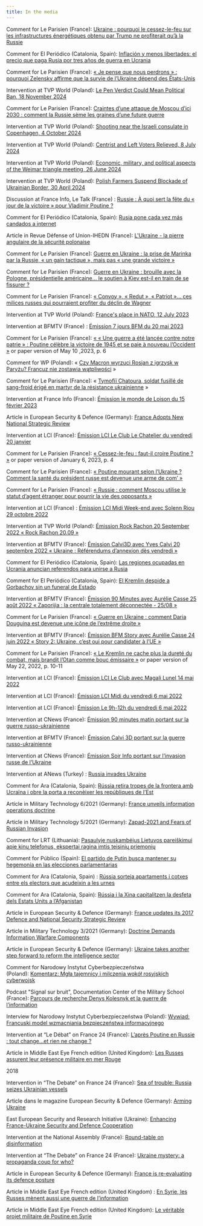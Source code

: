 ```yaml
---
title: In the media
---
```


Comment for Le Parisien (France): [Ukraine : pourquoi le cessez-le-feu sur les infrastructures énergétiques obtenu par Trump ne profiterait qu’à la Russie](https://www.leparisien.fr/international/ukraine-pourquoi-le-cessez-le-feu-sur-les-infrastructures-energetiques-obtenu-par-trump-ne-profiterait-qua-la-russie-19-03-2025-XN2YOBY5YZDT7KIE3OPRTMIOKQ.php)

Comment for El Periódico (Catalonia, Spain): [Inflación y menos libertades: el precio que paga Rusia por tres años de guerra en Ucrania](https://www.elperiodico.com/es/internacional/20250224/inflacion-menos-libertades-precio-rusia-guerra-ucrania-114552231)

Comment for Le Parisien (France): [« Je pense que nous perdrons » : pourquoi Zelensky affirme que la survie de l’Ukraine dépend des États-Unis](https://www.leparisien.fr/international/etats-unis/je-pense-que-nous-perdrons-pourquoi-zelensky-affirme-que-la-survie-de-lukraine-depend-des-etats-unis-20-11-2024-X4AOMAKBLJDPNPY5O7JQFCGMOU.php)

Intervention at TVP World (Poland): [Le Pen Verdict Could Mean Political Ban, 18 November 2024](https://www.youtube.com/watch?v=AIqKG7iomkI)

Comment for Le Parisien (France): [Craintes d’une attaque de Moscou d’ici 2030 : comment la Russie sème les graines d’une future guerre](https://www.leparisien.fr/international/craintes-dune-attaque-de-moscou-dici-2030-comment-la-russie-seme-les-graines-dune-future-guerre-16-10-2024-NWBIIDWPAVEUXJFER3KV2F2YPA.php)

Intervention at TVP World (Poland): [Shooting near the Israeli consulate in Copenhagen, 4 October 2024](https://www.youtube.com/watch?v=7kuGqrnDl0M)

Intervention at TVP World (Poland): [Centrist and Left Voters Relieved, 8 July 2024](https://www.youtube.com/watch?v=Wl5gOGGdfzs)

Intervention at TVP World (Poland): [Economic, military, and political aspects of the Weimar triangle meeting, 26 June 2024](https://www.youtube.com/watch?v=DvSoHhMSr0E)

Intervention at TVP World (Poland): [Polish Farmers Suspend Blockade of Ukrainian Border, 30 April 2024](https://www.youtube.com/watch?v=Xk2Mj-7MEHM)

Discussion at France Info, Le Talk (France) : [Russie : À quoi sert la fête du « jour de la victoire » pour Vladimir Poutine ?](https://www.youtube.com/watch?v=MriLcBaw3v0)

Comment for El Periódico (Catalonia, Spain): [Rusia pone cada vez más candados a internet](https://www.elperiodico.com/es/internacional/20240313/rusia-pone-candados-internet-represion-96813401)

Article in Revue Défense of Union-IHEDN (France): [L'Ukraine - la pierre angulaire de la sécurité polonaise](https://kolesnyk.fr/images/RevueDefense_Nov23HS_Kolesnyk.pdf)

Comment for Le Parisien (France): [Guerre en Ukraine : la prise de Marinka par la Russie, « un gain tactique », mais pas « une grande victoire »](https://www.leparisien.fr/international/guerre-en-ukraine-la-prise-de-marinka-par-la-russie-un-gain-tactique-mais-pas-une-grande-victoire-27-12-2023-YR6Z52TPJRG57MFX5X6SA5T57M.php)

Comment for Le Parisien (France): [Guerre en Ukraine : brouille avec la Pologne, présidentielle américaine… le soutien à Kiev est-il en train de se fissurer ?](https://www.leparisien.fr/international/guerre-en-ukraine-brouille-avec-la-pologne-presidentielle-americaine-le-soutien-a-kiev-est-il-en-train-de-se-fissurer-21-09-2023-J3TL5DGWE5DRBM5MWL4QTHLEGI.php)

Comment for Le Parisien (France): [« Convoy », « Redut », « Patriot »… ces milices russes qui pourraient profiter du déclin de Wagner](https://www.leparisien.fr/international/convoy-redut-patriot-ces-milices-russes-qui-pourraient-profiter-du-declin-de-wagner-25-08-2023-DZGQFJA4RVBQTPQAW3TJQS3LAA.php)

Intervention at TVP World (Poland): [France's place in NATO, 12 July 2023](https://www.youtube.com/watch?v=KIDKRC0krFA)

Intervention at BFMTV (France) : [Émission 7 jours BFM du 20 mai 2023](https://www.bfmtv.com/replay-emissions/7-jours-bfm/bakhmout-aux-mains-des-russes-kiev-dement-20-05_VN-202305200402.html)

Comment for Le Parisien (France): [« « Une guerre a été lancée contre notre patrie » : Poutine célèbre la victoire de 1945 et se paie à nouveau l’Occident »](https://www.leparisien.fr/international/guerre-en-ukraine-poutine-celebre-la-victoire-de-1945-et-se-paie-a-nouveau-loccident-09-05-2023-246NHMIGCFCTDAN2HV5UOZ3CVY.php) or paper version of May 10 ,2023, p. 6

Comment for WP (Poland): « [Czy Macron wyrzuci Rosjan z igrzysk w Paryżu? Francuz nie zostawia wątpliwości](https://sportowefakty.wp.pl/igrzyska-olimpijskie/1058215/czy-macron-wyrzuci-rosjan-z-igrzysk-w-paryzu-francuz-nie-zostawia-watpliwosci) »

Comment for Le Parisien (France): « [Tymofiï Chatoura, soldat fusillé de sang-froid érigé en martyr de la résistance ukrainienne](https://www.leparisien.fr/international/tymofii-chatoura-soldat-fusille-de-sang-froid-erige-en-martyr-de-la-resistance-ukrainienne-08-03-2023-LC34NKMMJBB7ZPAZDBAH7BQBVI.php) »

Intervention at France Info (France): [Émission le monde de Loison du 15 février 2023](https://www.francetvinfo.fr/replay-jt/franceinfo/18h-loison/jt-le-monde-de-loison-mercredi-15-fevrier-2023_5660981.html)

Article in European Security & Defence (Germany): [France Adopts New National Strategic Review](https://kolesnyk.fr/images/ESD_1_2023_Kolesnyk.pdf)

Intervention at LCI (France): [Émission LCI Le Club Le Chatelier du vendredi 20 janvier](https://www.tf1info.fr/replay-lci/video-le-club-le-chatelier-du-vendredi-20-janvier-2245645.html)

Comment for Le Parisien (France): [« Cessez-le-feu : faut-il croire Poutine ? »](https://www.leparisien.fr/international/cessez-le-feu-en-ukraine-possibles-negociations-faut-il-croire-vladimir-poutine-05-01-2023-P2GI3KEP3BGO5BIWW3GBG74JZQ.php) or paper version of January 6, 2023, p. 4

Comment for Le Parisien (France): [« Poutine mourant selon l’Ukraine ? Comment la santé du président russe est devenue une arme de com’ »](https://www.leparisien.fr/international/comment-les-rumeurs-sur-la-sante-de-vladimir-poutine-sont-devenues-une-arme-de-communication-05-01-2023-P6XNTO5SFFBBNO7H3EKAXBY6SY.php)

Comment for Le Parisien (France): [« Russie : comment Moscou utilise le statut d’agent étranger pour pourrir la vie des opposants »](https://www.leparisien.fr/international/russie-comment-moscou-utilise-le-statut-dagent-etranger-pour-pourrir-la-vie-des-opposants-01-12-2022-HGBNSGQMOZBRDJD5KO2URDM644.php)

Intervention at LCI (France) : [Émission LCI Midi Week-end avec Solenn Riou 29 octobre 2022](https://www.tf1info.fr/replay-lci/video-lci-midi-week-end-du-29-octobre-2022-2237071.html)

Intervention at TVP World (Poland): [Émission Rock Rachon 20 September 2022 « Rock Rachon 20.09 »](https://tvpworld.com/62868830/rock-rachon-2009)

Intervention at BFMTV (France): [Émission Calvi3D avec Yves Calvi 20 septembre 2022 « Ukraine : Référendums d’annexion dès vendredi »](https://www.bfmtv.com/replay-emissions/calvi-3d/ukraine-referendums-d-annexion-des-vendredi-20-09_VN-202209200663.html)

Comment for El Periódico (Catalonia, Spain): [Las regiones ocupadas en Ucrania anuncian referendos para unirse a Rusia](https://www.elperiodico.com/es/internacional/20220920/regiones-ocupadas-ucrania-anuncian-referendum-adhesion-rusia-75678964)

Comment for El Periódico (Catalonia, Spain): [El Kremlin despide a Gorbachov sin un funeral de Estado](https://www.elperiodico.com/es/internacional/20220831/kremlin-organizara-funeral-despedir-gorbachov-14384106)

Intervention at BFMTV (France): [Émission 90 Minutes avec Aurélie Casse 25 août 2022 « Zaporijia : la centrale totalement déconnectée - 25/08 »](https://www.bfmtv.com/replay-emissions/90-minutes-aurelie-casse/zaporijia-la-centrale-totalement-deconnecteee-25-08_VN-202208250656.html)

Comment for Le Parisien (France): [« Guerre en Ukraine : comment Daria Douguina est devenue une icône de l’extrême droite »](https://www.leparisien.fr/international/guerre-en-ukraine-comment-daria-douguina-est-devenue-une-icone-de-lextreme-droite-25-08-2022-VSWBFMF6L5BJVFKAJRI2HWUU54.php)

Intervention at BFMTV (France): [Émission BFM Story avec Aurélie Casse 24 juin 2022 « Story 2: Ukraine, c’est oui pour candidater à l’UE »](https://www.bfmtv.com/replay-emissions/bfm-story/story-2-ukraine-c-est-oui-pour-candidater-a-l-ue-24-06_VN-202206240543.html)

Comment for Le Parisien (France): [« Le Kremlin ne cache plus la dureté du combat, mais brandit l’Otan comme bouc émissaire »](https://www.leparisien.fr/international/le-kremlin-ne-cache-plus-la-durete-du-combat-mais-brandit-lotan-comme-bouc-emissaire-22-05-2022-ACZPQQGAMVFV3MJ43BHRTXMZ5A.php) or paper version of May 22, 2022, p. 10-11

Intervention at LCI (France): [Émission LCI Le Club avec Magali Lunel 14 mai 2022](https://www.tf1info.fr/replay-lci/video-le-club-du-14-mai-avec-magali-lunel-2219792.html)

Intervention at LCI (France): [Émission LCI Midi du vendredi 6 mai 2022](https://www.tf1info.fr/replay-lci/video-lci-midi-du-vendredi-6-mai-2022-2218934.html)

Intervention at LCI (France): [Émission Le 9h-12h du vendredi 6 mai 2022](https://www.tf1info.fr/replay-lci/video-le-9h-12h-du-vendredi-6-mai-2022-2218907.html)

Intervention at CNews (France): [Émission 90 minutes matin portant sur la guerre russo-ukrainienne](https://www.cnews.fr/emission/2022-04-23/90-minutes-matin-du-23042022-1207603)

Intervention at BFMTV (France): [Émission Calvi 3D portant sur la guerre russo-ukrainienne](https://www.bfmtv.com/replay-emissions/calvi-3d/poutine-a-t-il-deja-perdu-la-guerre-23-03_VN-202203230582.html)

Intervention at CNews (France): [Émission Soir Info portant sur l’invasion russe de l’Ukraine](https://www.cnews.fr/emission/2022-03-04/soir-info-du-03032022-1189003)

Intervention at ANews (Turkey) : [Russia invades Ukraine](https://www.facebook.com/watch/?v=303726778338262&extid=CL-UNK-UNK-UNK-AN_GK0T-GK1C&ref=sharing)

Comment for Ara (Catalonia, Spain): [Rússia retira tropes de la frontera amb Ucraïna i obre la porta a reconèixer les repúbliques de l’Est](https://www.ara.cat/internacional/russia-diu-seves-tropes-s-retirant-frontera-ucraina_1_4272135.html)

Article in Military Technology 6/2021 (Germany): [France unveils information operations doctrine](https://kolesnyk.fr/images/miltech62021_franceL2I_kolesnyk.pdf)

Article in Military Technology 5/2021 (Germany): [Zapad-2021 and Fears of Russian Invasion](https://kolesnyk.fr/images/miltech_zapad2021_kolesnyk.pdf)

Comment for LRT (Lithuania): [Pasaulyje nuskambėjus Lietuvos pareiškimui apie kinų telefonus, ekspertai ragina imtis teisinių priemonių](https://www.lrt.lt/naujienos/pasaulyje/6/1503523/pasaulyje-nuskambejus-lietuvos-pareiskimui-apie-kinu-telefonus-ekspertai-ragina-imtis-teisiniu-priemoniu)

Comment for Público (Spain): [El partido de Putin busca mantener su hegemonía en las elecciones parlamentarias](https://www.publico.es/internacional/elecciones-rusia-partido-putin-busca-mantener-hegemonia-elecciones-parlamentarias.html)

Comment for Ara (Catalonia, Spain) : [Rússia sorteja apartaments i cotxes entre els electors que acudeixin a les urnes](https://www.ara.cat/internacional/eleccions-legislatives-russia-sorteigs-d-apartaments-i-el-govern-rus-sorteja-apartaments-i-cotxes-entre-els-electors-que-acudeixi-a-les-urnes_1_4119301.html)

Comment for Ara (Catalonia, Spain): [Rússia i la Xina capitalitzen la desfeta dels Estats Units a l’Afganistan](https://www.ara.cat/internacional/russia-xina-capitalitzen-desfeta-dels-estats-units-l-afganistan_1_4092749.html)

Article in European Security & Defence (Germany): [France updates its 2017 Defence and National Security Strategic Review](https://kolesnyk.fr/images/ESD_France_Actu_Strategique_KOLESNYK.pdf)

Article in Military Technology 3/2021 (Germany): [Doctrine Demands Information Warfare Components](https://kolesnyk.fr/images/miltech_doctrine_demands_information_warfare_components_kolesnyk.pdf)

Article in European Security & Defence (Germany): [Ukraine takes another step forward to reform the intelligence sector](https://kolesnyk.fr/images/ESD_Ukraine_Intel_KOLESNYK.pdf)

Comment for Narodowy Instytut Cyberbezpieczeństwa (Poland): [Komentarz: Mgła tajemnicy i milczenia wokół rosyjskich cyberwojsk](https://nci.org.pl/komentarz-mgla-tajemnicy-i-milczenia-wokol-rosyjskich-cyberwojsk)

Podcast "Signal sur bruit", Documentation Center of the Military School (France): [Parcours de recherche Denys Kolesnyk et la guerre de l’information](https://www.dems.defense.gouv.fr/cdem/productions/valorisation/voir-ecouter/signal-bruit/parcours-de-recherche-denys-kolesnyk)

Interview for Narodowy Instytut Cyberbezpieczeństwa (Poland): [Wywiad: Francuski model wzmacniania bezpieczeństwa informacyjnego](https://nci.org.pl/wywiad-francuski-model-wzmacniania-bezpieczenstwa-informacyjnego/)

Intervention at “Le Débat” on France 24 (France): [L’après Poutine en Russie : tout change…et rien ne change ?](https://youtu.be/c6d4tP0LYdg)

Article in Middle East Eye French edition (United Kingdom): [Les Russes assurent leur présence militaire en mer Rouge](https://www.middleeasteye.net/fr/decryptages/russie-soudan-yemen-mer-rouge-base-navale-poutine)

2018

Intervention in “The Debate” on France 24 (France): [Sea of trouble: Russia seizes Ukrainian vessels](https://youtu.be/ks4IumeosgE)

Article dans le magazine European Security & Defence (Germany): [Arming Ukraine](https://kolesnyk.fr/images/ESD_Arming_Ukraine_Kolesnyk.pdf)

East European Security and Research Initiative (Ukraine): [Enhancing France-Ukraine Security and Defence Cooperation](https://eesri.org/wp-content/uploads/2018/07/2018-07_France-Ukraine-Security-Cooperation_PB-ENG.pdf)

Intervention at the National Assembly (France): [Round-table on disinformation](https://youtu.be/Q8GdwXdRgDU)

Intervention at “The Debate” on France 24 (France): [Ukraine mystery: a propaganda coup for who?](https://youtu.be/3-iylGxMiq8)

Article in European Security & Defence (Germany): [France is re-evaluating its defence posture](https://kolesnyk.fr/images/ESD_France_Defence_Posture_Kolesnyk.pdf)

Article in Middle East Eye French edition (United Kingdom) : [En Syrie, les Russes mènent aussi une guerre de l’information](https://www.middleeasteye.net/fr/opinion-fr/en-syrie-les-russes-menent-aussi-une-guerre-de-linformation)

Article in Middle East Eye French edition (United Kingdom): [Le véritable projet militaire de Poutine en Syrie](https://www.middleeasteye.net/fr/opinion-fr/le-veritable-projet-militaire-de-poutine-en-syrie)